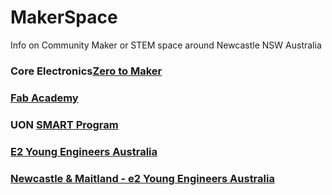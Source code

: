 # MakerSpace
Info on Community Maker or STEM space around Newcastle NSW Australia

### Core Electronics[Zero to Maker](https://core-electronics.com.au/courses/zero-to-maker-workshop/)
### [Fab Academy](https://fabacademy.org/)
### UON [SMART Program](https://www.newcastle.edu.au/college/engineering-science-environment/education/smart)
### [E2 Young Engineers Australia](https://www.young-engineers.com.au/)
### [Newcastle & Maitland - e2 Young Engineers Australia](https://newcastlemaitland.young-engineers.com.au/)

